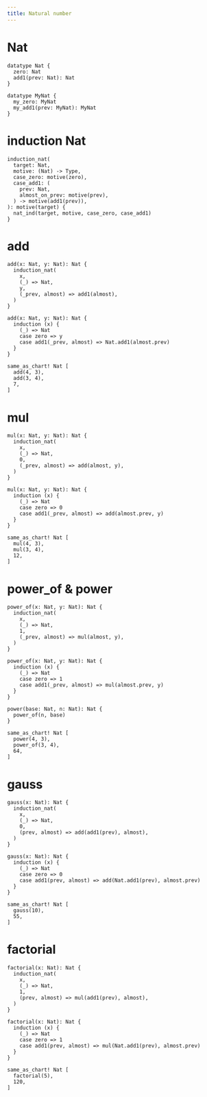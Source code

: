 ```yaml
---
title: Natural number
---
```


# Nat

``` cicada wishful-thinking
datatype Nat {
  zero: Nat
  add1(prev: Nat): Nat
}
```

``` cicada
datatype MyNat {
  my_zero: MyNat
  my_add1(prev: MyNat): MyNat
}
```

# induction Nat

``` cicada
induction_nat(
  target: Nat,
  motive: (Nat) -> Type,
  case_zero: motive(zero),
  case_add1: (
    prev: Nat,
    almost_on_prev: motive(prev),
  ) -> motive(add1(prev)),
): motive(target) {
  nat_ind(target, motive, case_zero, case_add1)
}
```

# add

``` cicada
add(x: Nat, y: Nat): Nat {
  induction_nat(
    x,
    (_) => Nat,
    y,
    (_prev, almost) => add1(almost),
  )
}
```

``` cicada wishful-thinking
add(x: Nat, y: Nat): Nat {
  induction (x) {
    (_) => Nat
    case zero => y
    case add1(_prev, almost) => Nat.add1(almost.prev)
  }
}
```

``` cicada
same_as_chart! Nat [
  add(4, 3),
  add(3, 4),
  7,
]
```

# mul

``` cicada
mul(x: Nat, y: Nat): Nat {
  induction_nat(
    x,
    (_) => Nat,
    0,
    (_prev, almost) => add(almost, y),
  )
}
```

``` cicada wishful-thinking
mul(x: Nat, y: Nat): Nat {
  induction (x) {
    (_) => Nat
    case zero => 0
    case add1(_prev, almost) => add(almost.prev, y)
  }
}
```

``` cicada
same_as_chart! Nat [
  mul(4, 3),
  mul(3, 4),
  12,
]
```

# power_of & power

``` cicada
power_of(x: Nat, y: Nat): Nat {
  induction_nat(
    x,
    (_) => Nat,
    1,
    (_prev, almost) => mul(almost, y),
  )
}
```

``` cicada wishful-thinking
power_of(x: Nat, y: Nat): Nat {
  induction (x) {
    (_) => Nat
    case zero => 1
    case add1(_prev, almost) => mul(almost.prev, y)
  }
}
```

``` cicada
power(base: Nat, n: Nat): Nat {
  power_of(n, base)
}
```

``` cicada
same_as_chart! Nat [
  power(4, 3),
  power_of(3, 4),
  64,
]
```

# gauss

``` cicada
gauss(x: Nat): Nat {
  induction_nat(
    x,
    (_) => Nat,
    0,
    (prev, almost) => add(add1(prev), almost),
  )
}
```

``` cicada wishful-thinking
gauss(x: Nat): Nat {
  induction (x) {
    (_) => Nat
    case zero => 0
    case add1(prev, almost) => add(Nat.add1(prev), almost.prev)
  }
}
```

``` cicada
same_as_chart! Nat [
  gauss(10),
  55,
]
```

# factorial

``` cicada
factorial(x: Nat): Nat {
  induction_nat(
    x,
    (_) => Nat,
    1,
    (prev, almost) => mul(add1(prev), almost),
  )
}
```

``` cicada wishful-thinking
factorial(x: Nat): Nat {
  induction (x) {
    (_) => Nat
    case zero => 1
    case add1(prev, almost) => mul(Nat.add1(prev), almost.prev)
  }
}
```

``` cicada
same_as_chart! Nat [
  factorial(5),
  120,
]
```
